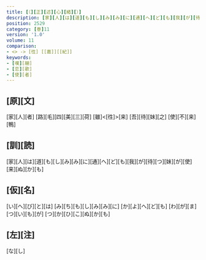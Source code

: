 ```yaml
---
title: [（][正][述][心][緒][）]
description: [家][人][は][道][も][し][み][み][に][通][へ][ど][も][我][が][待][つ][妹][が][使][来][ぬ][か][も]
position: 2529
category: [巻]11
version: '1.0'
volume: 11
comparison:
- <> -> [徃] [[嘉]][[紀]]
keywords:
- [嘆][翮]
- [恋][歌]
- [使][者]
---
```


## [原][文]

[家][人][者] [路][毛][四][美][三][荷] [雖]<[徃]>[来] [吾][待][妹][之] [使][不][来][鴨]

## [訓][読]

[家][人][は][道][も][し][み][み][に][通][へ][ど][も][我][が][待][つ][妹][が][使][来][ぬ][か][も]

## [仮][名]

[い][へ][び][と][は] [み][ち][も][し][み][み][に] [か][よ][へ][ど][も] [わ][が][ま][つ][い][も][が] [つ][か][ひ][こ][ぬ][か][も]

## [左][注]

[な][し]
